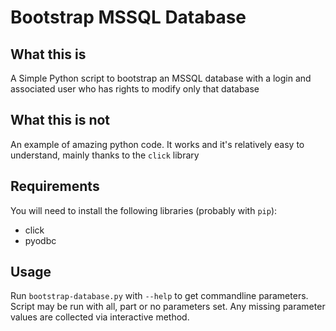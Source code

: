 # Bootstrap MSSQL Database

## What this is

A Simple Python script to bootstrap an MSSQL database with a login and associated user who has rights to modify only that database

## What this is not

An example of amazing python code. It works and it's relatively easy to understand, mainly
thanks to the <code>click</code> library

## Requirements

You will need to install the following libraries (probably with <code>pip</code>):
  * click
  * pyodbc

## Usage

Run <code>bootstrap-database.py</code> with <code>--help</code> to get commandline parameters. 
Script may be run with all, part or no parameters set. Any missing parameter values
are collected via interactive method.
